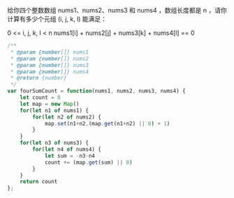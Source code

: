 给你四个整数数组 nums1、nums2、nums3 和 nums4 ，数组长度都是 n ，请你计算有多少个元组 (i, j, k, l) 能满足：

0 <= i, j, k, l < n
nums1[i] + nums2[j] + nums3[k] + nums4[l] == 0

```js
/**
 * @param {number[]} nums1
 * @param {number[]} nums2
 * @param {number[]} nums3
 * @param {number[]} nums4
 * @return {number}
 */
var fourSumCount = function(nums1, nums2, nums3, nums4) {
    let count = 0
    let map = new Map()
    for(let n1 of nums1) {
        for(let n2 of nums2) {
            map.set(n1+n2,(map.get(n1+n2) || 0) + 1)
        }
    }
    for(let n3 of nums3) {
        for(let n4 of nums4) {
            let sum = -n3-n4
            count += (map.get(sum) || 0)
        }
    }
    return count
};
```
